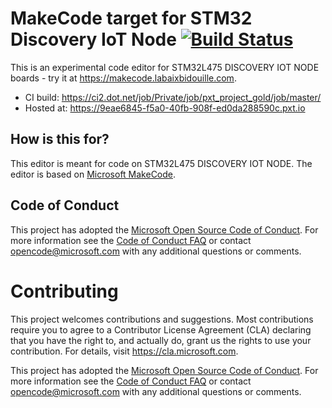 # MakeCode target for STM32 Discovery IoT Node [![Build Status](https://travis-ci.org/LabAixBidouille-STM32/pxt-stm32-iot-node.svg?branch=master)](https://travis-ci.org/LabAixBidouille-STM32/pxt-stm32-iot-node)

This is an experimental code editor for STM32L475 DISCOVERY IOT NODE boards - try it at https://makecode.labaixbidouille.com.

- CI build: https://ci2.dot.net/job/Private/job/pxt_project_gold/job/master/
- Hosted at: https://9eae6845-f5a0-40fb-908f-ed0da288590c.pxt.io

## How is this for?

This editor is meant for code on STM32L475 DISCOVERY IOT NODE. The editor is based on [Microsoft MakeCode](https://makecode.com).

## Code of Conduct

This project has adopted the [Microsoft Open Source Code of Conduct](https://opensource.microsoft.com/codeofconduct/). For more information see the [Code of Conduct FAQ](https://opensource.microsoft.com/codeofconduct/faq/) or contact [opencode@microsoft.com](mailto:opencode@microsoft.com) with any additional questions or comments.

# Contributing

This project welcomes contributions and suggestions.  Most contributions require you to agree to a
Contributor License Agreement (CLA) declaring that you have the right to, and actually do, grant us
the rights to use your contribution. For details, visit https://cla.microsoft.com.

This project has adopted the [Microsoft Open Source Code of Conduct](https://opensource.microsoft.com/codeofconduct/).
For more information see the [Code of Conduct FAQ](https://opensource.microsoft.com/codeofconduct/faq/) or
contact [opencode@microsoft.com](mailto:opencode@microsoft.com) with any additional questions or comments.
